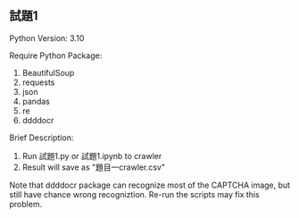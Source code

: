 
## 試題1

Python Version: 3.10

Require Python Package:
1. BeautifulSoup
2. requests
3. json
4. pandas
5. re
6. ddddocr

Brief Description:
1. Run 試題1.py or 試題1.ipynb to crawler
2. Result will save as "題目一crawler.csv" 

Note that ddddocr package can recognize most of the CAPTCHA image, but still have chance wrong recogniztion. Re-run the scripts may fix this problem.
